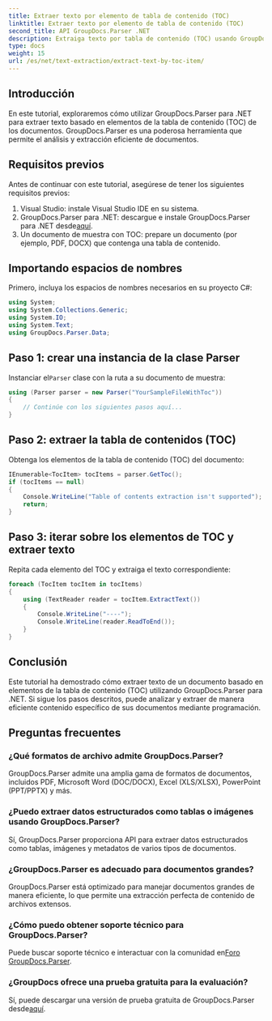 ```yaml
---
title: Extraer texto por elemento de tabla de contenido (TOC)
linktitle: Extraer texto por elemento de tabla de contenido (TOC)
second_title: API GroupDocs.Parser .NET
description: Extraiga texto por tabla de contenido (TOC) usando GroupDocs.Parser para .NET. Aprenda técnicas eficientes de análisis de documentos para la extracción de datos estructurados.
type: docs
weight: 15
url: /es/net/text-extraction/extract-text-by-toc-item/
---
```

## Introducción
En este tutorial, exploraremos cómo utilizar GroupDocs.Parser para .NET para extraer texto basado en elementos de la tabla de contenido (TOC) de los documentos. GroupDocs.Parser es una poderosa herramienta que permite el análisis y extracción eficiente de documentos.
## Requisitos previos
Antes de continuar con este tutorial, asegúrese de tener los siguientes requisitos previos:
1. Visual Studio: instale Visual Studio IDE en su sistema.
2.  GroupDocs.Parser para .NET: descargue e instale GroupDocs.Parser para .NET desde[aquí](https://releases.groupdocs.com/parser/net/).
3. Un documento de muestra con TOC: prepare un documento (por ejemplo, PDF, DOCX) que contenga una tabla de contenido.

## Importando espacios de nombres
Primero, incluya los espacios de nombres necesarios en su proyecto C#:
```csharp
using System;
using System.Collections.Generic;
using System.IO;
using System.Text;
using GroupDocs.Parser.Data;
```
## Paso 1: crear una instancia de la clase Parser
 Instanciar el`Parser` clase con la ruta a su documento de muestra:
```csharp
using (Parser parser = new Parser("YourSampleFileWithToc"))
{
    // Continúe con los siguientes pasos aquí...
}
```
## Paso 2: extraer la tabla de contenidos (TOC)
Obtenga los elementos de la tabla de contenido (TOC) del documento:
```csharp
IEnumerable<TocItem> tocItems = parser.GetToc();
if (tocItems == null)
{
    Console.WriteLine("Table of contents extraction isn't supported");
    return;
}
```
## Paso 3: iterar sobre los elementos de TOC y extraer texto
Repita cada elemento del TOC y extraiga el texto correspondiente:
```csharp
foreach (TocItem tocItem in tocItems)
{
    using (TextReader reader = tocItem.ExtractText())
    {
        Console.WriteLine("----");
        Console.WriteLine(reader.ReadToEnd());
    }
}
```

## Conclusión
Este tutorial ha demostrado cómo extraer texto de un documento basado en elementos de la tabla de contenido (TOC) utilizando GroupDocs.Parser para .NET. Si sigue los pasos descritos, puede analizar y extraer de manera eficiente contenido específico de sus documentos mediante programación.

## Preguntas frecuentes
### ¿Qué formatos de archivo admite GroupDocs.Parser?
GroupDocs.Parser admite una amplia gama de formatos de documentos, incluidos PDF, Microsoft Word (DOC/DOCX), Excel (XLS/XLSX), PowerPoint (PPT/PPTX) y más.
### ¿Puedo extraer datos estructurados como tablas o imágenes usando GroupDocs.Parser?
Sí, GroupDocs.Parser proporciona API para extraer datos estructurados como tablas, imágenes y metadatos de varios tipos de documentos.
### ¿GroupDocs.Parser es adecuado para documentos grandes?
GroupDocs.Parser está optimizado para manejar documentos grandes de manera eficiente, lo que permite una extracción perfecta de contenido de archivos extensos.
### ¿Cómo puedo obtener soporte técnico para GroupDocs.Parser?
 Puede buscar soporte técnico e interactuar con la comunidad en[Foro GroupDocs.Parser](https://forum.groupdocs.com/c/parser/17).
### ¿GroupDocs ofrece una prueba gratuita para la evaluación?
Sí, puede descargar una versión de prueba gratuita de GroupDocs.Parser desde[aquí](https://releases.groupdocs.com/).
